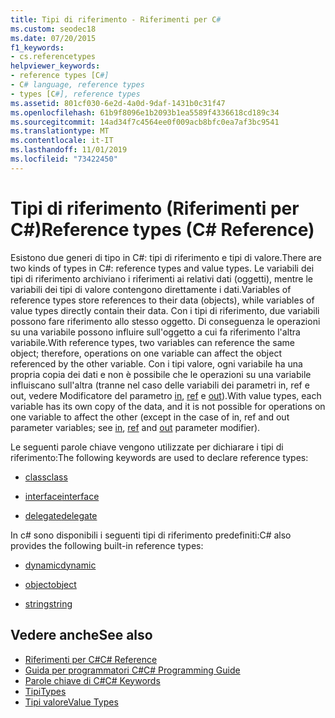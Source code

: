 ```yaml
---
title: Tipi di riferimento - Riferimenti per C#
ms.custom: seodec18
ms.date: 07/20/2015
f1_keywords:
- cs.referencetypes
helpviewer_keywords:
- reference types [C#]
- C# language, reference types
- types [C#], reference types
ms.assetid: 801cf030-6e2d-4a0d-9daf-1431b0c31f47
ms.openlocfilehash: 61b9f8096e1b2093b1ea5589f4336618cd189c34
ms.sourcegitcommit: 14ad34f7c4564ee0f009acb8bfc0ea7af3bc9541
ms.translationtype: MT
ms.contentlocale: it-IT
ms.lasthandoff: 11/01/2019
ms.locfileid: "73422450"
---
```

# <a name="reference-types-c-reference"></a><span data-ttu-id="68548-102">Tipi di riferimento (Riferimenti per C#)</span><span class="sxs-lookup"><span data-stu-id="68548-102">Reference types (C# Reference)</span></span>

<span data-ttu-id="68548-103">Esistono due generi di tipo in C#: tipi di riferimento e tipi di valore.</span><span class="sxs-lookup"><span data-stu-id="68548-103">There are two kinds of types in C#: reference types and value types.</span></span> <span data-ttu-id="68548-104">Le variabili dei tipi di riferimento archiviano i riferimenti ai relativi dati (oggetti), mentre le variabili dei tipi di valore contengono direttamente i dati.</span><span class="sxs-lookup"><span data-stu-id="68548-104">Variables of reference types store references to their data (objects), while variables of value types directly contain their data.</span></span> <span data-ttu-id="68548-105">Con i tipi di riferimento, due variabili possono fare riferimento allo stesso oggetto. Di conseguenza le operazioni su una variabile possono influire sull'oggetto a cui fa riferimento l'altra variabile.</span><span class="sxs-lookup"><span data-stu-id="68548-105">With reference types, two variables can reference the same object; therefore, operations on one variable can affect the object referenced by the other variable.</span></span> <span data-ttu-id="68548-106">Con i tipi valore, ogni variabile ha una propria copia dei dati e non è possibile che le operazioni su una variabile influiscano sull'altra (tranne nel caso delle variabili dei parametri in, ref e out, vedere Modificatore del parametro [in](in-parameter-modifier.md), [ref](ref.md) e [out](out-parameter-modifier.md)).</span><span class="sxs-lookup"><span data-stu-id="68548-106">With value types, each variable has its own copy of the data, and it is not possible for operations on one variable to affect the other (except in the case of in, ref and out parameter variables; see [in](in-parameter-modifier.md), [ref](ref.md) and [out](out-parameter-modifier.md) parameter modifier).</span></span>

 <span data-ttu-id="68548-107">Le seguenti parole chiave vengono utilizzate per dichiarare i tipi di riferimento:</span><span class="sxs-lookup"><span data-stu-id="68548-107">The following keywords are used to declare reference types:</span></span>

- [<span data-ttu-id="68548-108">class</span><span class="sxs-lookup"><span data-stu-id="68548-108">class</span></span>](class.md)

- [<span data-ttu-id="68548-109">interface</span><span class="sxs-lookup"><span data-stu-id="68548-109">interface</span></span>](interface.md)

- [<span data-ttu-id="68548-110">delegate</span><span class="sxs-lookup"><span data-stu-id="68548-110">delegate</span></span>](../builtin-types/reference-types.md)

 <span data-ttu-id="68548-111">In c# sono disponibili i seguenti tipi di riferimento predefiniti:</span><span class="sxs-lookup"><span data-stu-id="68548-111">C# also provides the following built-in reference types:</span></span>

- [<span data-ttu-id="68548-112">dynamic</span><span class="sxs-lookup"><span data-stu-id="68548-112">dynamic</span></span>](../builtin-types/reference-types.md)

- [<span data-ttu-id="68548-113">object</span><span class="sxs-lookup"><span data-stu-id="68548-113">object</span></span>](../builtin-types/reference-types.md)

- [<span data-ttu-id="68548-114">string</span><span class="sxs-lookup"><span data-stu-id="68548-114">string</span></span>](../builtin-types/reference-types.md)

## <a name="see-also"></a><span data-ttu-id="68548-115">Vedere anche</span><span class="sxs-lookup"><span data-stu-id="68548-115">See also</span></span>

- [<span data-ttu-id="68548-116">Riferimenti per C#</span><span class="sxs-lookup"><span data-stu-id="68548-116">C# Reference</span></span>](../index.md)
- [<span data-ttu-id="68548-117">Guida per programmatori C#</span><span class="sxs-lookup"><span data-stu-id="68548-117">C# Programming Guide</span></span>](../../programming-guide/index.md)
- [<span data-ttu-id="68548-118">Parole chiave di C#</span><span class="sxs-lookup"><span data-stu-id="68548-118">C# Keywords</span></span>](index.md)
- [<span data-ttu-id="68548-119">Tipi</span><span class="sxs-lookup"><span data-stu-id="68548-119">Types</span></span>](/dotnet/csharp/language-reference/keywords)
- [<span data-ttu-id="68548-120">Tipi valore</span><span class="sxs-lookup"><span data-stu-id="68548-120">Value Types</span></span>](value-types.md)
